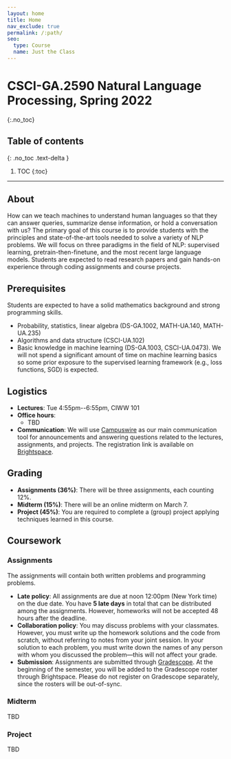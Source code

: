 ```yaml
---
layout: home
title: Home 
nav_exclude: true
permalink: /:path/
seo:
  type: Course
  name: Just the Class
---
```


# CSCI-GA.2590 Natural Language Processing, Spring 2022 
{:.no_toc}

## Table of contents
{: .no_toc .text-delta }

1. TOC
{:toc}

---

## About

How can we teach machines to understand human languages so that they can answer queries, summarize dense information, or hold a conversation with us? The primary goal of this course is to provide students with the principles and state-of-the-art tools needed to solve a variety of NLP problems. We will focus on three paradigms in the field of NLP: supervised learning, pretrain-then-finetune, and the most recent large language models. Students are expected to read research papers and gain hands-on experience through coding assignments and course projects.

## Prerequisites

Students are expected to have a solid mathematics background and strong programming skills.

- Probability, statistics, linear algebra (DS-GA.1002, MATH-UA.140, MATH-UA.235)
- Algorithms and data structure (CSCI-UA.102)
- Basic knowledge in machine learning (DS-GA.1003, CSCI-UA.0473). We will not spend a significant amount of time on machine learning basics so some prior exposure to the supervised learning framework (e.g., loss functions, SGD) is expected.

## Logistics

- **Lectures**: Tue 4:55pm--6:55pm, CIWW 101
- **Office hours**:
  - TBD
- **Communication**: We will use [Campuswire](#) as our main communication tool for announcements and answering questions related to the lectures, assignments, and projects. The registration link is available on [Brightspace](#).

## Grading

- **Assignments (36%)**: There will be three assignments, each counting 12%.
- **Midterm (15%)**: There will be an online midterm on March 7.
- **Project (45%)**: You are required to complete a (group) project applying techniques learned in this course.

## Coursework
### Assignments
The assignments will contain both written problems and programming problems.

- **Late policy**: All assignments are due at noon 12:00pm (New York time) on the due date. You have **5 late days** in total that can be distributed among the assignments. However, homeworks will not be accepted 48 hours after the deadline.
- **Collaboration policy**: You may discuss problems with your classmates. However, you must write up the homework solutions and the code from scratch, without referring to notes from your joint session. In your solution to each problem, you must write down the names of any person with whom you discussed the problem—this will not affect your grade.
- **Submission**: Assignments are submitted through [Gradescope](#). At the beginning of the semester, you will be added to the Gradescope roster through Brightspace. Please do not register on Gradescope separately, since the rosters will be out-of-sync. 

### Midterm
TBD

### Project
TBD

